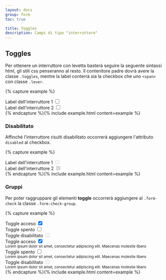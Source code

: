 ```yaml
---
layout: docs
group: form
toc: true

title: Toggles
description: Campi di tipo "interruttore"
---
```


## Toggles

Per ottenere un interruttore con levetta basterà seguire la seguente sintassi html, gli stili css penseranno al resto. Il contenitore padre dovrà avere la classe `.toggles`, mentre la label conterrà sia la checkbox che uno `<span>` con classe `.lever`.

{% capture example %}
<div>
  <div class="row">
    <div class="form-check col-6">
      <div class="toggles">
        <label for="toggleEsempio1a">
          Label dell'interruttore 1
          <input type="checkbox" id="toggleEsempio1a">
          <span class="lever"></span>
        </label>
      </div>
    </div>
    <div class="form-check col-6">
      <div class="toggles">
        <label for="toggleEsempio1b">
          Label dell'interruttore 2
          <input type="checkbox" id="toggleEsempio1b">
          <span class="lever leverRight"></span>
        </label>
      </div>
    </div>
  </div>
</div>
{% endcapture %}{% include example.html content=example %}

### Disabilitato

Affinchè l'interruttore risulti disabilitato occorrerà aggiungere l'attributo `disabled` al checkbox.

{% capture example %}
<div>
  <div class="row">
    <div class="form-check col-6">
      <div class="toggles">
        <label for="toggleEsempio2a">
          Label dell'interruttore 1
          <input disabled type="checkbox" id="toggleEsempio2a">
          <span class="lever"></span>
        </label>
      </div>
    </div>
    <div class="form-check col-6">
      <div class="toggles">
        <label for="toggleEsempio2b">
          Label dell'interruttore 2
          <input disabled type="checkbox" id="toggleEsempio2b" checked>
          <span class="lever leverRight"></span>
        </label>
      </div>
    </div>
  </div>
</div>
{% endcapture %}{% include example.html content=example %}

### Gruppi

Per poter raggruppare gli elementi **toggle** occorrerà aggiungere al `.form-check` la classe `.form-check-group`.

{% capture example %}
<div>
  <div class="row">
    <div class="col-5">
      <div class="form-check form-check-group">
        <div class="toggles">
          <label for="toggleEsempio3a">
            Toggle acceso
            <input type="checkbox" id="toggleEsempio3a" checked>
            <span class="lever"></span>
          </label>
        </div>
      </div>
      <div class="form-check form-check-group">
        <div class="toggles">
          <label for="toggleEsempio3b">
            Toggle spento
            <input type="checkbox" id="toggleEsempio3b">
            <span class="lever"></span>
          </label>
        </div>
      </div>
      <div class="form-check form-check-group">
        <div class="toggles">
          <label for="toggleEsempio3c">
            Toggle disabilitato
            <input type="checkbox" id="toggleEsempio3c" disabled>
            <span class="lever"></span>
          </label>
        </div>
      </div>
    </div>
    <div class="col-2"></div>
    <div class="col-5">
      <div class="form-check form-check-group">
        <div class="toggles">
          <label for="toggleEsempio3d">
            Toggle acceso
            <input type="checkbox" id="toggleEsempio3d" aria-labelledby="toggle3d-help" checked>
            <span class="lever"></span>
          </label>
        </div>
        <small id="toggle3d-help" class="form-text">Lorem ipsum dolor sit amet, consectetur adipiscing elit. Maecenas molestie libero</small>
      </div>
      <div class="form-check form-check-group">
        <div class="toggles">
          <label for="toggleEsempio3e">
            Toggle spento
            <input type="checkbox" id="toggleEsempio3e" aria-labelledby="toggle3e-help">
            <span class="lever"></span>
          </label>
        </div>
        <small id="toggle3e-help" class="form-text">Lorem ipsum dolor sit amet, consectetur adipiscing elit. Maecenas molestie libero</small>
      </div>
      <div class="form-check form-check-group">
        <div class="toggles">
          <label for="toggleEsempio3f">
            Toggle disabilitato
            <input type="checkbox" id="toggleEsempio3f" aria-labelledby="toggle3f-help" disabled>
            <span class="lever"></span>
          </label>
        </div>
        <small id="toggle3f-help" class="form-text">Lorem ipsum dolor sit amet, consectetur adipiscing elit. Maecenas molestie libero</small>
      </div>
    </div>
  </div>
</div>
{% endcapture %}{% include example.html content=example %}
